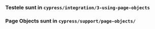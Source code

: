 ### Testele sunt in `cypress/integration/3-using-page-objects`

### Page Objects sunt in `cypress/support/page-objects/`